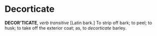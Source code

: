 # Decorticate

**DECOR'TICATE**, _verb transitive_ \[Latin bark.\] To strip off bark; to peel; to husk; to take off the exterior coat; as, to _decorticate_ barley.